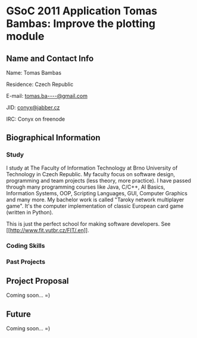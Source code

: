GSoC 2011 Application Tomas Bambas: Improve the plotting module
===============================================================

Name and Contact Info
---------------------

Name: Tomas Bambas

Residence: Czech Republic

E-mail: tomas.ba----@gmail.com

JID: conyx@jabber.cz

IRC: Conyx on freenode

Biographical Information
------------------------

### Study

I study at The Faculty of Information Technology at Brno University of Technology in Czech Republic. My faculty focus on software design, programming and team projects (less theory, more practice). I have passed through many programming courses like Java, C/C++, AI Basics, Information Systems, OOP, Scripting Languages, GUI, Computer Graphics and many more. My bachelor work is called "Taroky network multiplayer game". It's the computer implementation of classic European card game (written in Python).

This is just the perfect school for making software developers. See [[http://www.fit.vutbr.cz/FIT/.en]].

### Coding Skills

### Past Projects

Project Proposal
----------------

Coming soon... =)

Future
------

Coming soon... =)